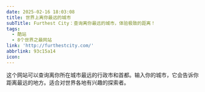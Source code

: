 ```yaml
---
date: 2025-02-16 18:03:08
title: 世界上离你最远的城市
subTitle: Furthest City：查询离你最远的城市，体验极致的距离！
tags:
  - 酷站
  - 8个世界之最网站
link: 'http://furthestcity.com/'
abbrlink: 93c15a14
icon:
---
```


这个网站可以查询离你所在城市最远的行政市和首都。输入你的城市，它会告诉你距离最远的地方。适合对世界各地有兴趣的探索者。